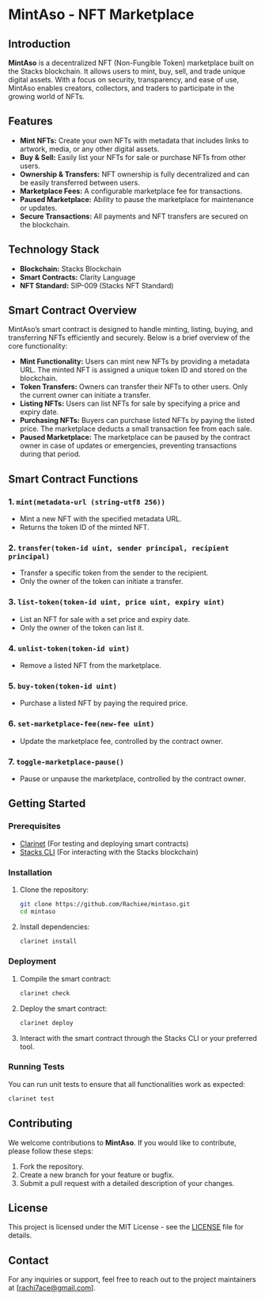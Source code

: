 # MintAso - NFT Marketplace

## Introduction

**MintAso** is a decentralized NFT (Non-Fungible Token) marketplace built on the Stacks blockchain. It allows users to mint, buy, sell, and trade unique digital assets. With a focus on security, transparency, and ease of use, MintAso enables creators, collectors, and traders to participate in the growing world of NFTs.

## Features

- **Mint NFTs:** Create your own NFTs with metadata that includes links to artwork, media, or any other digital assets.
- **Buy & Sell:** Easily list your NFTs for sale or purchase NFTs from other users.
- **Ownership & Transfers:** NFT ownership is fully decentralized and can be easily transferred between users.
- **Marketplace Fees:** A configurable marketplace fee for transactions.
- **Paused Marketplace:** Ability to pause the marketplace for maintenance or updates.
- **Secure Transactions:** All payments and NFT transfers are secured on the blockchain.

## Technology Stack

- **Blockchain:** Stacks Blockchain
- **Smart Contracts:** Clarity Language
- **NFT Standard:** SIP-009 (Stacks NFT Standard)

## Smart Contract Overview

MintAso’s smart contract is designed to handle minting, listing, buying, and transferring NFTs efficiently and securely. Below is a brief overview of the core functionality:

- **Mint Functionality:** Users can mint new NFTs by providing a metadata URL. The minted NFT is assigned a unique token ID and stored on the blockchain.
- **Token Transfers:** Owners can transfer their NFTs to other users. Only the current owner can initiate a transfer.
- **Listing NFTs:** Users can list NFTs for sale by specifying a price and expiry date.
- **Purchasing NFTs:** Buyers can purchase listed NFTs by paying the listed price. The marketplace deducts a small transaction fee from each sale.
- **Paused Marketplace:** The marketplace can be paused by the contract owner in case of updates or emergencies, preventing transactions during that period.

## Smart Contract Functions

### 1. `mint(metadata-url (string-utf8 256))`
- Mint a new NFT with the specified metadata URL.
- Returns the token ID of the minted NFT.

### 2. `transfer(token-id uint, sender principal, recipient principal)`
- Transfer a specific token from the sender to the recipient.
- Only the owner of the token can initiate a transfer.

### 3. `list-token(token-id uint, price uint, expiry uint)`
- List an NFT for sale with a set price and expiry date.
- Only the owner of the token can list it.

### 4. `unlist-token(token-id uint)`
- Remove a listed NFT from the marketplace.

### 5. `buy-token(token-id uint)`
- Purchase a listed NFT by paying the required price.

### 6. `set-marketplace-fee(new-fee uint)`
- Update the marketplace fee, controlled by the contract owner.

### 7. `toggle-marketplace-pause()`
- Pause or unpause the marketplace, controlled by the contract owner.

## Getting Started

### Prerequisites

- [Clarinet](https://docs.hiro.so/clarinet) (For testing and deploying smart contracts)
- [Stacks CLI](https://docs.stacks.co/understand-stacks/technical-specs#cli) (For interacting with the Stacks blockchain)

### Installation

1. Clone the repository:
   ```bash
   git clone https://github.com/Rachiee/mintaso.git
   cd mintaso
   ```

2. Install dependencies:
   ```bash
   clarinet install
   ```

### Deployment

1. Compile the smart contract:
   ```bash
   clarinet check
   ```

2. Deploy the smart contract:
   ```bash
   clarinet deploy
   ```

3. Interact with the smart contract through the Stacks CLI or your preferred tool.

### Running Tests

You can run unit tests to ensure that all functionalities work as expected:

```bash
clarinet test
```

## Contributing

We welcome contributions to **MintAso**. If you would like to contribute, please follow these steps:

1. Fork the repository.
2. Create a new branch for your feature or bugfix.
3. Submit a pull request with a detailed description of your changes.

## License

This project is licensed under the MIT License - see the [LICENSE](LICENSE) file for details.

## Contact

For any inquiries or support, feel free to reach out to the project maintainers at [rachi7ace@gmail.com].
